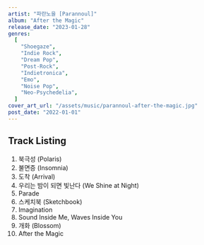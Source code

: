 ```yaml
---
artist: "파란노을 [Parannoul]"
album: "After the Magic"
release_date: "2023-01-28"
genres:
  [
    "Shoegaze",
    "Indie Rock",
    "Dream Pop",
    "Post-Rock",
    "Indietronica",
    "Emo",
    "Noise Pop",
    "Neo-Psychedelia",
  ]
cover_art_url: "/assets/music/parannoul-after-the-magic.jpg"
post_date: "2022-01-01"
---
```


## Track Listing

1. 북극성 (Polaris)
2. 불면증 (Insomnia)
3. 도착 (Arrival)
4. 우리는 밤이 되면 빛난다 (We Shine at Night)
5. Parade
6. 스케치북 (Sketchbook)
7. Imagination
8. Sound Inside Me, Waves Inside You
9. 개화 (Blossom)
10. After the Magic
